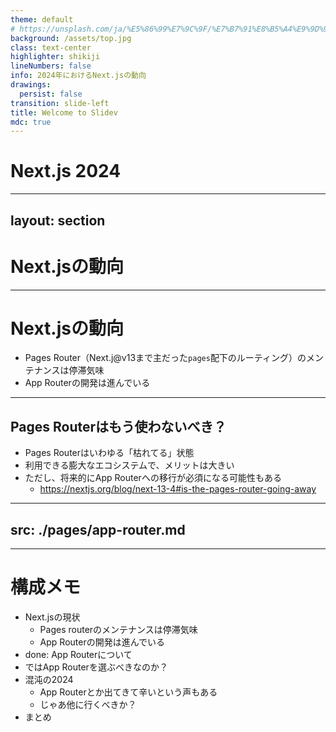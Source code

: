 ```yaml
---
theme: default
# https://unsplash.com/ja/%E5%86%99%E7%9C%9F/%E7%B7%91%E8%B5%A4%E9%9D%92%E3%81%AE%E5%85%89--MzXKfizmQs
background: /assets/top.jpg
class: text-center
highlighter: shikiji
lineNumbers: false
info: 2024年におけるNext.jsの動向
drawings:
  persist: false
transition: slide-left
title: Welcome to Slidev
mdc: true
---
```


# Next.js 2024

---
layout: section
---

# Next.jsの動向

---

# Next.jsの動向

- Pages Router（Next.j@v13まで主だった`pages`配下のルーティング）のメンテナンスは停滞気味
- App Routerの開発は進んでいる

---

## Pages Routerはもう使わないべき？

- Pages Routerはいわゆる「枯れてる」状態
- 利用できる膨大なエコシステムで、メリットは大きい
- ただし、将来的にApp Routerへの移行が必須になる可能性もある
  - https://nextjs.org/blog/next-13-4#is-the-pages-router-going-away

---
src: ./pages/app-router.md
---

---

# 構成メモ

- Next.jsの現状
  - Pages routerのメンテナンスは停滞気味
  - App Routerの開発は進んでいる
- done: App Routerについて
- ではApp Routerを選ぶべきなのか？
- 混沌の2024
  - App Routerとか出てきて辛いという声もある
  - じゃあ他に行くべきか？
- まとめ
